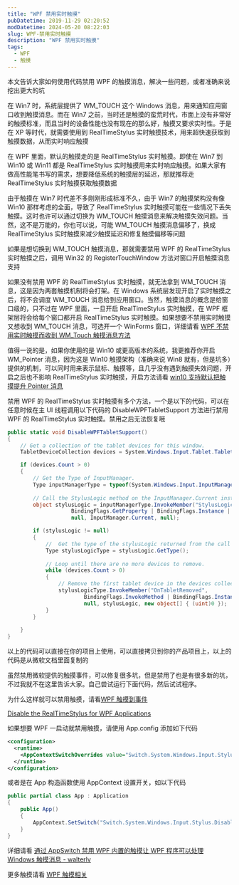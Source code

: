 ```yaml
---
title: "WPF 禁用实时触摸"
pubDatetime: 2019-11-29 02:20:52
modDatetime: 2024-05-20 08:22:03
slug: WPF-禁用实时触摸
description: "WPF 禁用实时触摸"
tags:
  - WPF
  - 触摸
---
```





本文告诉大家如何使用代码禁用 WPF 的触摸消息，解决一些问题，或者准确来说挖出更大的坑

<!--more-->


<!-- CreateTime:2019/11/29 10:20:52 -->

<!-- csdn -->
<!-- 标签：WPF，触摸 -->

在 Win7 时，系统层提供了 WM_TOUCH 这个 Windows 消息，用来通知应用窗口收到触摸消息。而在 Win7 之前，当时还是触摸的蛮荒时代，市面上没有非常好的触摸标准，而且当时的设备性能也没有现在的那么好，触摸又要求实时性。于是在 XP 等时代，就需要使用到 RealTimeStylus 实时触摸技术，用来超快速获取到触摸数据，从而实时响应触摸

在 WPF 里面，默认的触摸走的是 RealTimeStylus 实时触摸。即使在 Win7 到 Win10 或 Win11 都是 RealTimeStylus 实时触摸用来实时响应触摸。如果大家有做高性能笔书写的需求，想要降低系统的触摸层的延迟，那就推荐走 RealTimeStylus 实时触摸获取触摸数据

由于触摸在 Win7 时代差不多刚刚形成标准不久，由于 Win7 的触摸架构没有像 Win10 那样考虑的全面，导致了 RealTimeStylus 实时触摸可能在一些情况下丢失触摸。这时也许可以通过切换为 WM_TOUCH 触摸消息来解决触摸失效问题。当然，这不是万能的，你也可以说，可能 WM_TOUCH 触摸消息偏移了，换成 RealTimeStylus 实时触摸来减少触摸延迟和修复触摸偏移等问题

如果是想切换到 WM_TOUCH 触摸消息，那就需要禁用 WPF 的 RealTimeStylus 实时触摸之后，调用 Win32 的 RegisterTouchWindow 方法对窗口开启触摸消息支持

如果没有禁用 WPF 的 RealTimeStylus 实时触摸，就无法拿到 WM_TOUCH 消息，这是因为两套触摸机制将会打架。在 Windows 系统层发现开启了实时触摸之后，将不会调度 WM_TOUCH 消息给到应用窗口。当然，触摸消息的概念是给窗口级的，只不过在 WPF 里面，一旦开启 RealTimeStylus 实时触摸，在 WPF 框架层将会给每个窗口都开启 RealTimeStylus 实时触摸。如果想要不禁用实时触摸又想收到 WM_TOUCH 消息，可选开一个 WinForms 窗口，详细请看 [WPF 不禁用实时触摸而收到 WM_Touch 触摸消息方法](https://blog.lindexi.com/post/WPF-%E4%B8%8D%E7%A6%81%E7%94%A8%E5%AE%9E%E6%97%B6%E8%A7%A6%E6%91%B8%E8%80%8C%E6%94%B6%E5%88%B0-WM_Touch-%E8%A7%A6%E6%91%B8%E6%B6%88%E6%81%AF%E6%96%B9%E6%B3%95.html )

值得一说的是，如果你使用的是 Win10 或更高版本的系统，我更推荐你开启 WM_Pointer 消息，因为这是 Win10 触摸架构（准确来说 Win8 就有，但是坑多）提供的机制，可以同时用来表示鼠标、触摸等，且几乎没有遇到触摸失效问题，开启之后也不影响 RealTimeStylus 实时触摸，开启方法请看 [win10 支持默认把触摸提升 Pointer 消息](https://blog.lindexi.com/post/win10-%E6%94%AF%E6%8C%81%E9%BB%98%E8%AE%A4%E6%8A%8A%E8%A7%A6%E6%91%B8%E6%8F%90%E5%8D%87-Pointer-%E6%B6%88%E6%81%AF.html )

禁用 WPF 的 RealTimeStylus 实时触摸有多个方法，一个是以下的代码，可以在任意时候在主 UI 线程调用以下代码的 DisableWPFTabletSupport 方法进行禁用 WPF 的 RealTimeStylus 实时触摸。禁用之后无法恢复哦

```csharp
public static void DisableWPFTabletSupport()
{
    // Get a collection of the tablet devices for this window.  
    TabletDeviceCollection devices = System.Windows.Input.Tablet.TabletDevices;

    if (devices.Count > 0)
    {   
        // Get the Type of InputManager.
        Type inputManagerType = typeof(System.Windows.Input.InputManager);
        
        // Call the StylusLogic method on the InputManager.Current instance.
        object stylusLogic = inputManagerType.InvokeMember("StylusLogic",
                    BindingFlags.GetProperty | BindingFlags.Instance | BindingFlags.NonPublic,
                    null, InputManager.Current, null);

        if (stylusLogic != null)
        {
            //  Get the type of the stylusLogic returned from the call to StylusLogic.
            Type stylusLogicType = stylusLogic.GetType();
            
            // Loop until there are no more devices to remove.
            while (devices.Count > 0)
            {
                // Remove the first tablet device in the devices collection.
                stylusLogicType.InvokeMember("OnTabletRemoved",
                        BindingFlags.InvokeMethod | BindingFlags.Instance | BindingFlags.NonPublic,
                        null, stylusLogic, new object[] { (uint)0 });
            }                
        }
               
    }
}
```

以上的代码可以直接在你的项目上使用，可以直接拷贝到你的产品项目上，以上的代码是从微软文档里面复制的

虽然禁用微软提供的触摸事件，可以修复很多坑，但是禁用了也是有很多新的坑，不过我就不在这里告诉大家。自己尝试运行下面代码，然后试试程序。

为什么这样就可以禁用触摸，请看[WPF 触摸到事件](https://blog.lindexi.com/post/WPF-%E8%A7%A6%E6%91%B8%E5%88%B0%E4%BA%8B%E4%BB%B6.html )

[Disable the RealTimeStylus for WPF Applications](https://msdn.microsoft.com/en-us/library/dd901337(v=vs.90).aspx )

如果想要 WPF 一启动就禁用触摸，请使用 App.config 添加如下代码

```xml
<configuration>
  <runtime>
    <AppContextSwitchOverrides value="Switch.System.Windows.Input.Stylus.DisableStylusAndTouchSupport=true" />
  </runtime>
</configuration>
```

或者是在 App 构造函数使用 AppContext 设置开关，如以下代码

```csharp
public partial class App : Application
{
    public App()
    {
        AppContext.SetSwitch("Switch.System.Windows.Input.Stylus.DisableStylusAndTouchSupport", true);
    }
}
```

详细请看 [通过 AppSwitch 禁用 WPF 内置的触摸让 WPF 程序可以处理 Windows 触摸消息 - walterlv](https://blog.walterlv.com/post/wpf-disable-stylus-and-touch-support.html )

更多触摸请看 [WPF 触摸相关](https://blog.lindexi.com/post/WPF-%E8%A7%A6%E6%91%B8%E7%9B%B8%E5%85%B3.html )

